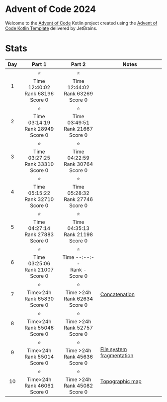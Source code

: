 # Advent of Code 2024

Welcome to the [Advent of Code](https://adventofcode.com) Kotlin project created using
the [Advent of Code Kotlin Template](https://github.com/kotlin-hands-on/advent-of-code-kotlin-template)
delivered by JetBrains.

# Stats

| Day |                       Part 1                       |                       Part 2                       | Notes                                                                                |
|:---:|:--------------------------------------------------:|:--------------------------------------------------:|--------------------------------------------------------------------------------------|
|  1  | ⭐ <br/> Time 12:40:02 <br/>Rank 68196<br/> Score 0 | ⭐ <br/> Time 12:44:02 <br/>Rank 63269<br/> Score 0 |                                                                                      |
|  2  | ⭐ <br/> Time 03:14:19 <br/>Rank 28949<br/> Score 0 | ⭐ <br/> Time 03:49:51 <br/>Rank 21667<br/> Score 0 |                                                                                      |
|  3  | ⭐ <br/> Time 03:27:25 <br/>Rank 33310<br/> Score 0 | ⭐ <br/> Time 04:22:59 <br/>Rank 30764<br/> Score 0 |                                                                                      |
|  4  | ⭐ <br/> Time 05:15:22 <br/>Rank 32710<br/> Score 0 | ⭐ <br/> Time 05:28:32 <br/>Rank 27746<br/> Score 0 |                                                                                      |
|  5  | ⭐ <br/> Time 04:27:14 <br/>Rank 27883<br/> Score 0 | ⭐ <br/> Time 04:35:13 <br/>Rank 21198<br/> Score 0 |                                                                                      |
|  6  | ⭐ <br/> Time 03:25:06 <br/>Rank 21007<br/> Score 0 |   ⭐ <br/> Time --:--:-- <br/>Rank -<br/> Score 0   |                                                                                      |
|  7  |   ⭐ <br/> Time>24h <br/>Rank 65830<br/> Score 0    |   ⭐ <br/> Time >24h <br/>Rank 62634<br/> Score 0   | [Concatenation](https://en.wikipedia.org/wiki/Concatenation)                         |
|  8  |   ⭐ <br/> Time>24h <br/>Rank 55046<br/> Score 0    |   ⭐ <br/> Time >24h <br/>Rank 52757<br/> Score 0   |                                                                                      |
|  9  |   ⭐ <br/> Time>24h <br/>Rank 55014<br/> Score 0    |   ⭐ <br/> Time >24h <br/>Rank 45636<br/> Score 0   | [File system fragmentation](https://en.wikipedia.org/wiki/File_system_fragmentation) |
| 10  |   ⭐ <br/> Time>24h <br/>Rank 46061<br/> Score 0    |   ⭐ <br/> Time >24h <br/>Rank 45082<br/> Score 0   | [Topographic map](https://en.wikipedia.org/wiki/Topographic_map)                     |
